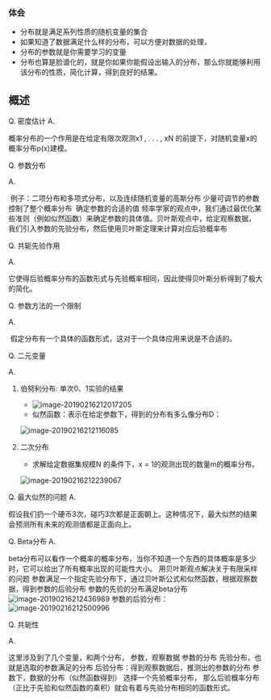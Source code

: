 ### 体会

* 分布就是满足系列性质的随机变量的集合
* 如果知道了数据满足什么样的分布，可以方便对数据的处理，
* 分布的参数就是你需要学习的变量
* 分布也算是脸谱化的，就是你如果你能假设出输入的分布，那么你就能够利用该分布的性质，简化计算，得到良好的结果。




## 概述

Q. 密度估计
A.

概率分布的⼀个作⽤是在给定有限次观测x1 , . . . , xN 的前提下，对随机变量x的概率分布p(x)建模。



Q. 参数分布

A.

​	例⼦：⼆项分布和多项式分布，以及连续随机变量的⾼斯分布
​	少量可调节的参数控制了整个概率分布
​	确定参数的合适的值
​		频率学家的观点中，我们通过最优化某些准则（例如似然函数）来确定参数的具体值。
​		贝叶斯观点中，给定观察数据， 我们引⼊参数的先验分布，然后使⽤贝叶斯定理来计算对应后验概率布



Q. 共轭先验作用

A. 

​	它使得后验概率分布的函数形式与先验概率相同，因此使得贝叶斯分析得到了极⼤的简化。



Q. 参数⽅法的⼀个限制

A. 

​	假定分布有⼀个具体的函数形式，这对于⼀个具体应⽤来说是不合适的。



Q. ⼆元变量

A. 	

1. 伯努利分布: 单次0、1实验的结果

   * ![image-20190216212017205](/Volumes/jiye-学习/AI/math/readme/概率论-分布-伯努利分布-01.png)
   * 似然函数：表示在给定参数下，得到的分布有多么像分布D：

   ![image-20190216212116085](/Volumes/jiye-学习/AI/math/readme/概率论-分布-伯努利分布-02.png)

2. 二次分布

   * 求解给定数据集规模N 的条件下，x = 1的观测出现的数量m的概率分布。

   ![image-20190216212239067](/Volumes/jiye-学习/AI/math/readme/概率论-分布-伯努利分布-03.png)



Q. 最大似然的问题
A. 

假设我们扔⼀个硬币3次，碰巧3次都是正⾯朝上。这种情况下，最⼤似然的结果会预测所有未来的观测值都是正⾯向上。



Q. Beta分布
A. 

beta分布可以看作一个概率的概率分布，当你不知道一个东西的具体概率是多少时，它可以给出了所有概率出现的可能性大小。
用贝叶斯观点解决关于有限采样的问题
参数满足一个指定先验分布下，通过贝叶斯公式和似然函数，根据观察数据，得到参数的后验分布
参数的先验的分布满足beta分布![image-20190216212436989](/Volumes/jiye-学习/AI/math/readme/概率论-分布-beta分布-01.png)
参数的后验分布：![image-20190216212500996](/Volumes/jiye-学习/AI/math/readme/概率论-分布-beta分布-02.png)



Q. 共轭性

A. 

这里涉及到了几个变量，和两个分布，
	参数，观察数据
	参数的分布
		先验分布，也就是选取的参数满足的分布
		后验分布：得到观察数据后，推测出的参数的分布
	参数下，数据的分布（似然函数得到）
选择⼀个先验概率分布， 那么后验概率分布（正⽐于先验和似然函数的乘积）就会有着与先验分布相同的函数形式。




	





